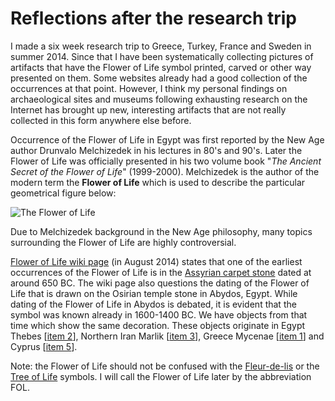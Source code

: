 # Reflections after the research trip

I made a six week research trip to Greece, Turkey, France and Sweden in summer 2014. Since that I have been systematically collecting pictures of artifacts that have the Flower of Life symbol printed, carved or other way presented on them. Some websites already had a good collection of the occurrences at that point. However, I think my personal findings on archaeological sites and museums following exhausting research on the Internet has brought up new, interesting artifacts that are not really collected in this form anywhere else before.

Occurrence of the Flower of Life in Egypt was first reported by the New Age author Drunvalo Melchizedek in his lectures in 80's and 90's. Later the Flower of Life was officially presented in his two volume book "*The Ancient Secret of the Flower of Life*" (1999-2000). Melchizedek is the author of the modern term the **Flower of Life** which is used to describe the particular geometrical figure below: 

![The Flower of Life](https://upload.wikimedia.org/wikipedia/commons/6/69/Flower-of-Life-small.png)

Due to Melchizedek background in the New Age philosophy, many topics surrounding the Flower of Life are highly controversial. 

[Flower of Life wiki page](http://en.wikipedia.org/wiki/Flower_of_Life) (in August 2014) states that one of the earliest occurrences of the Flower of Life is in the [Assyrian carpet stone](https://commons.wikimedia.org/wiki/File:Floor_decoration_from_the_palace_of_King_Ashurbanipal.jpg) dated at around 650 BC. The wiki page also questions the dating of the Flower of Life that is drawn on the Osirian temple stone in Abydos, Egypt. While dating of the Flower of Life in Abydos is debated, it is evident that the symbol was known already in 1600-1400 BC. We have objects from that time which show the same decoration. These objects originate in Egypt Thebes [[item 2](https://www.gitbook.com/book/markomanninen/artifacts-of-the-flower-of-life/)], Northern Iran Marlik [[item 3](https://www.gitbook.com/book/markomanninen/artifacts-of-the-flower-of-life/)], Greece Mycenae [[item 1](https://www.gitbook.com/book/markomanninen/artifacts-of-the-flower-of-life/)] and Cyprus [[item 5](https://www.gitbook.com/book/markomanninen/artifacts-of-the-flower-of-life/)].

Note: the Flower of Life should not be confused with the [Fleur-de-lis](https://en.wikipedia.org/wiki/Fleur-de-lis) or the [Tree of Life](https://en.wikipedia.org/wiki/Tree_of_life) symbols. I will call the Flower of Life later by the abbreviation FOL.